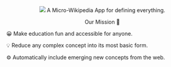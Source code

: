 <div align="center">
  <img src="https://dinf.net/static/logo.c9285940.svg">
  A Micro-Wikipedia App for defining everything.
</div>

<p style="text-align: center;">Our Mission 🚀</p>


😀  Make education fun and accessible for anyone.


💡   Reduce any complex concept into its most basic form.


⚙️  Automatically include emerging new concepts from the web.


